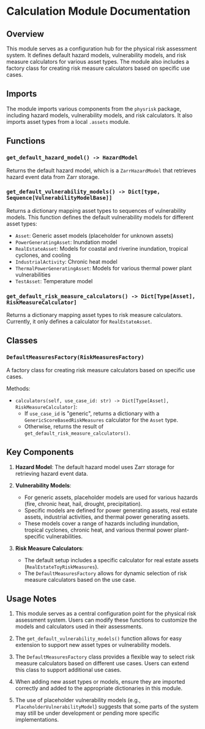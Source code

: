 # Calculation Module Documentation

## Overview

This module serves as a configuration hub for the physical risk assessment system. It defines default hazard models, vulnerability models, and risk measure calculators for various asset types. The module also includes a factory class for creating risk measure calculators based on specific use cases.

## Imports

The module imports various components from the `physrisk` package, including hazard models, vulnerability models, and risk calculators. It also imports asset types from a local `.assets` module.

## Functions

### `get_default_hazard_model() -> HazardModel`

Returns the default hazard model, which is a `ZarrHazardModel` that retrieves hazard event data from Zarr storage.

### `get_default_vulnerability_models() -> Dict[type, Sequence[VulnerabilityModelBase]]`

Returns a dictionary mapping asset types to sequences of vulnerability models. This function defines the default vulnerability models for different asset types:

- `Asset`: Generic asset models (placeholder for unknown assets)
- `PowerGeneratingAsset`: Inundation model
- `RealEstateAsset`: Models for coastal and riverine inundation, tropical cyclones, and cooling
- `IndustrialActivity`: Chronic heat model
- `ThermalPowerGeneratingAsset`: Models for various thermal power plant vulnerabilities
- `TestAsset`: Temperature model

### `get_default_risk_measure_calculators() -> Dict[Type[Asset], RiskMeasureCalculator]`

Returns a dictionary mapping asset types to risk measure calculators. Currently, it only defines a calculator for `RealEstateAsset`.

## Classes

### `DefaultMeasuresFactory(RiskMeasuresFactory)`

A factory class for creating risk measure calculators based on specific use cases.

Methods:
- `calculators(self, use_case_id: str) -> Dict[Type[Asset], RiskMeasureCalculator]`:
  - If `use_case_id` is "generic", returns a dictionary with a `GenericScoreBasedRiskMeasures` calculator for the `Asset` type.
  - Otherwise, returns the result of `get_default_risk_measure_calculators()`.

## Key Components

1. **Hazard Model**: The default hazard model uses Zarr storage for retrieving hazard event data.

2. **Vulnerability Models**: 
   - For generic assets, placeholder models are used for various hazards (fire, chronic heat, hail, drought, precipitation).
   - Specific models are defined for power generating assets, real estate assets, industrial activities, and thermal power generating assets.
   - These models cover a range of hazards including inundation, tropical cyclones, chronic heat, and various thermal power plant-specific vulnerabilities.

3. **Risk Measure Calculators**: 
   - The default setup includes a specific calculator for real estate assets (`RealEstateToyRiskMeasures`).
   - The `DefaultMeasuresFactory` allows for dynamic selection of risk measure calculators based on the use case.

## Usage Notes

1. This module serves as a central configuration point for the physical risk assessment system. Users can modify these functions to customize the models and calculators used in their assessments.

2. The `get_default_vulnerability_models()` function allows for easy extension to support new asset types or vulnerability models.

3. The `DefaultMeasuresFactory` class provides a flexible way to select risk measure calculators based on different use cases. Users can extend this class to support additional use cases.

4. When adding new asset types or models, ensure they are imported correctly and added to the appropriate dictionaries in this module.

5. The use of placeholder vulnerability models (e.g., `PlaceholderVulnerabilityModel`) suggests that some parts of the system may still be under development or pending more specific implementations.

